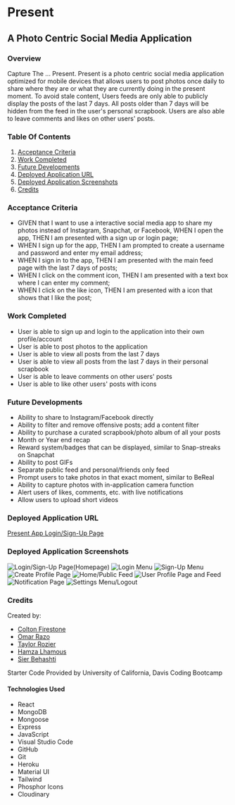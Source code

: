 # Present

## A Photo Centric Social Media Application

### Overview

Capture The ... Present. Present is a photo centric social media application optimized for mobile devices that allows users to post photos once daily to share where they are or what they are currently doing in the present moment. To avoid stale content, Users feeds are only able to publicly display the posts of the last 7 days. All posts older than 7 days will be hidden from the feed in the user's personal scrapbook. Users are also able to leave comments and likes on other users' posts.

### Table Of Contents

1. [Acceptance Criteria](#acceptance-criteria)
2. [Work Completed](#work-completed)
3. [Future Developments](#future-developments)
4. [Deployed Application URL](#deployed-application-url)
5. [Deployed Application Screenshots](#deployed-application-screenshots)
6. [Credits](#credits)

### Acceptance Criteria

- GIVEN that I want to use a interactive social media app to share my photos instead of Instagram, Snapchat, or Facebook, WHEN I open the app, THEN I am presented with a sign up or login page;
- WHEN I sign up for the app, THEN I am prompted to create a username and password and enter my email address;
- WHEN I sign in to the app, THEN I am presented with the main feed page with the last 7 days of posts;
- WHEN I click on the comment icon, THEN I am presented with a text box where I can enter my comment;
- WHEN I click on the like icon, THEN I am presented with a icon that shows that I like the post;

### Work Completed

- User is able to sign up and login to the application into their own profile/account
- User is able to post photos to the application
- User is able to view all posts from the last 7 days
- User is able to view all posts from the last 7 days in their personal scrapbook
- User is able to leave comments on other users' posts
- User is able to like other users' posts with icons

### Future Developments

- Ability to share to Instagram/Facebook directly
- Ability to filter and remove offensive posts; add a content filter
- Ability to purchase a curated scrapbook/photo album of all your posts
- Month or Year end recap
- Reward system/badges that can be displayed, similar to Snap-streaks on Snapchat
- Ability to post GIFs
- Separate public feed and personal/friends only feed
- Prompt users to take photos in that exact moment, similar to BeReal
- Ability to capture photos with in-application camera function
- Alert users of likes, comments, etc. with live notifications
- Allow users to upload short videos

### Deployed Application URL

[Present App Login/Sign-Up Page]([https://present-social-app-4b519de33a7f.herokuapp.com/](https://be-in-the-present-a0e91e59f15d.herokuapp.com/))

### Deployed Application Screenshots
![Login/Sign-Up Page(Homepage)](client/src/assets/images/Screenshot_20231129-173521.png)
![Login Menu](client/src/assets/images/Screenshot_20231129-173543.png)
![Sign-Up Menu](client/src/assets/images/Screenshot_20231129-173532.png)
![Create Profile Page](client/src/assets/images/Screenshot_20231129-173711.png)
![Home/Public Feed](client/src/assets/images/Screenshot_20231129-173725.png)
![User Profile Page and Feed](client/src/assets/images/Screenshot_20231129-173815.png)
![Notification Page](client/src/assets/images/Screenshot_20231129-173748.png)
![Settings Menu/Logout](client/src/assets/images/Screenshot_20231129-173740.png)

### Credits

Created by:

- [Colton Firestone](https://github.com/ColtonMakesStuff)
- [Omar Razo](https://github.com/Omar-Razo)
- [Taylor Rozier](https://github.com/RozierT)
- [Hamza Lhamous](https://github.com/musicchef)
- [Sier Behashti](https://github.com/Sbehashti)

Starter Code Provided by University of California, Davis Coding Bootcamp

#### Technologies Used

- React
- MongoDB
- Mongoose
- Express
- JavaScript
- Visual Studio Code
- GitHub
- Git
- Heroku
- Material UI
- Tailwind
- Phosphor Icons
- Cloudinary
